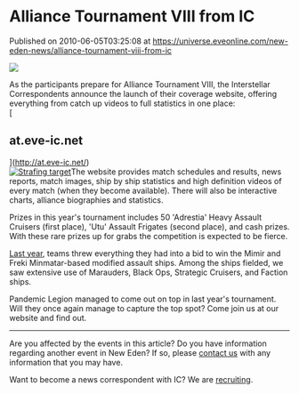 # Alliance Tournament VIII from IC
Published on 2010-06-05T03:25:08 at https://universe.eveonline.com/new-eden-news/alliance-tournament-viii-from-ic

![](http://www.eve-ic.net/media/assets/icarticlebanner.png)  
  
As the participants prepare for Alliance Tournament VIII, the Interstellar Correspondents announce the launch of their coverage website, offering everything from catch up videos to full statistics in one place:   
[

## at.eve-ic.net

](http://at.eve-ic.net/)  
[![Strafing target](http://www.eve-ic.net/media/forums/at7/images/d5m9-2thumb.png)](http://www.eve-ic.net/media/igbd/igbd.php?faction=ic&url=http%3A%2F%2Fwww.eve-ic.net%2Fmedia%2Fforums%2Fat7%2Fimages%2Fd5m9-2.png)The website provides match schedules and results, news reports, match images, ship by ship statistics and high definition videos of every match (when they become available). There will also be interactive charts, alliance biographies and statistics.  
  
Prizes in this year's tournament includes 50 'Adrestia' Heavy Assault Cruisers (first place), 'Utu' Assault Frigates (second place), and cash prizes. With these rare prizes up for grabs the competition is expected to be fierce.  
  
[Last year](http://at.eve-ic.net/8/index.php?view=article&id=2), teams threw everything they had into a bid to win the Mimir and Freki Minmatar-based modified assault ships. Among the ships fielded, we saw extensive use of Marauders, Black Ops, Strategic Cruisers, and Faction ships.  
  
Pandemic Legion managed to come out on top in last year's tournament. Will they once again manage to capture the top spot? Come join us at our website and find out.  
  


* * *

Are you affected by the events in this article? Do you have information regarding another event in New Eden? If so, please [contact us](http://www.eveonline.com/news.asp?a=submitrp) with any information that you may have.  
  
Want to become a news correspondent with IC? We are [recruiting](http://www.eveonline.com/isd.asp).
